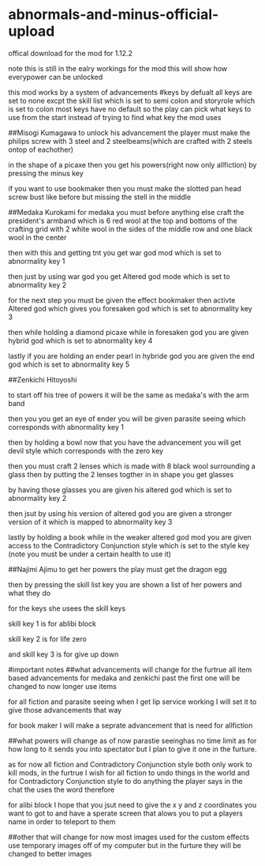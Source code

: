 # abnormals-and-minus-official-upload
offical download for the mod for 1.12.2

note this is still in the ealry workings for the mod this will show how everypower can be unlocked

this mod works by a system of advancements
#keys 
by defualt all keys are set to none excpt the skill list which is set to semi colon and storyrole which is set to colon
most keys have no default so the play can pick what keys to use from the start instead of trying to find what key the mod uses

##Misogi Kumagawa
to unlock his advancement the player must make the philips screw with 3 steel and 2 steelbeams(which are crafted with 2 steels ontop of eachother)

in the shape of a picaxe then you get his powers(right now only allfiction) by pressing the minus key

if you want to use bookmaker then you must make the slotted pan head screw bust like before but missing the stell in the middle

##Medaka Kurokami
for medaka you must before anything else craft the president's armband which is 6 red wool at the top and bottoms of the crafting grid
with 2 white wool in the sides of the middle row and one black wool in the center

then with this and getting tnt you get war god mod which is set to abnormality key 1

then just by using war god you get Altered god mode which is set to abnormality key 2

for the next step you must be given the effect bookmaker then activte Altered god which gives you foresaken god which is set to abnormality key 3

then while holding a diamond picaxe while in foresaken god you are given hybrid god which is set to abnormality key 4

lastly if you are holding an ender pearl in hybride god you are given the end god which is set to abnormality key 5

##Zenkichi Hitoyoshi

to start off his tree of powers it will be the same as medaka's with the arm band

then you you get an eye of ender you will be given parasite seeing which corresponds with abnormality key 1

then by holding a bowl now that you have the advancement you will get devil style which corresponds with the zero key

then you must craft 2 lenses which is made with 8 black wool surrounding a glass then by putting  the 2 lenses togther in in shape you get glasses

by having those glasses you are given his altered god which is set to abnormality key 2

then jsut by using his version of altered god you are given a stronger version of it which is mapped to abnormality key 3

lastly by holding a book while in the weaker altered god mod you are given access to the Contradictory Conjunction style which is set to the style key
(note you must be under a certain health to use it)

##Najimi Ajimu
to get her powers the play must get the dragon egg

then by pressing the skill list key you are shown a list of her powers and what they do

for the keys she usees the skill keys

skill key 1 is for ablibi block

skill key 2 is for life zero

and skill key 3 is for give up down

#important notes
##what advancements will change
for the furtrue all item based advancements for medaka and zenkichi past the first one will be changed to now longer use items

for all fiction and parasite seeing when I get lip service working I will set it to give those advancements that way

for book maker I will make a seprate advancement that is need for allfiction

##what powers will change
as of now parastie seeinghas no time limit as for how long to it sends you into spectator but I plan to give it one in the furture.

as for now all fiction and Contradictory Conjunction style both only work to kill mods, in the furtrue I wish for all fiction to undo things in the world
and for Contradictory Conjunction style to do anything the player says in the chat the uses the word therefore

for alibi block I hope that you jsut need to give the x y and z coordinates you want to got to
and have a sperate screen that alows you to put a players name in order to teleport to them

##other that will change for now most images used for the custom effects use temporary images off of my computer but in the furture they will be changed to better
images
